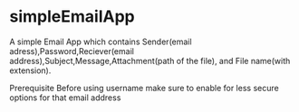 # simpleEmailApp

A simple Email App which contains Sender(email adress),Password,Reciever(email address),Subject,Message,Attachment(path of the file), 
and File name(with extension).



Prerequisite
Before using username make sure to enable for less secure options for that email address

